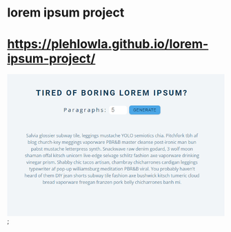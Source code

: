 # lorem ipsum project

# https://plehlowla.github.io/lorem-ipsum-project/
![loremIpsum](./loremIpsum.png);